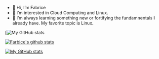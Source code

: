 - 👋 Hi, I’m Fabrice
- 👀 I’m interested in Cloud Computing and Linux.
- 🌱 I’m always learning something new or fortifying the fundamnentals I already have. My favorite topic is Linux.

[![My GitHub stats](https://fabr1ce.github.io/sthats_me)

<a href="https://github.com/anuraghazra/github-readme-stats"><img align="center" src="https://github-readme-stats.vercel.app/api?username=fabr1ce&show_icons=true&include_all_commits=true&theme=buefy&hide_border=true" alt="Farbice's github stats" /></a>

[![My GitHub stats](https://github-readme-stats.vercel.app/api?username=fabr1ce)](https://github.com/anuraghazra/github-readme-stats)

<!---
Fabr1ce/Fabr1ce is a ✨ special ✨ repository because its `README.md` (this file) appears on your GitHub profile.
You can click the Preview link to take a look at your changes.
--->
